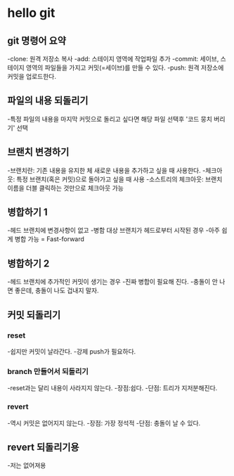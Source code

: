 # hello git

## git 명령어 요약

-clone: 원격 저장소 복사
-add: 스테이지 영역에 작업파일 추가
-commit: 세이브, 스테이지 영역의 파일들을 가지고 커밋(=세이브)를 만들 수 있다.
-push: 원격 저장소에 커밋을 업로드한다.


## 파일의 내용 되돌리기
-특정 파일의 내용을 마지막 커밋으로 돌리고 싶다면 해당 파일 선택후 '코드 뭉치 버리기' 선택

## 브랜치 변경하기
-브랜치란: 기존 내용을 유지한 체 새로운 내용을 추가하고 싶을 때 사용한다.
-체크아웃: 특정 브랜치(혹은 커밋)으로 돌아가고 싶을 때 사용
-소스트리의 체크아웃: 브랜치 이름을 더블 클릭하는 것만으로 체크아웃 가능 

## 병합하기 1
-헤드 브랜치에 변경사항이 없고
-병함 대상 브랜치가 헤드로부터 시작된 경우
-아주 쉽게 병합 가능 = Fast-forward 

## 병합하기 2
-헤드 브랜치에 추가적인 커밋이 생기는 경우
-진짜 병합이 필요해 진다.
-충돌이 안 나면 좋은데, 충돌이 나도 겁내지 말자.

## 커밋 되돌리기

### reset
-쉽지만 커밋이 날라간다.
-강제 push가 필요하다.

### branch 만들어서 되돌리기
-reset과는 달리 내용이 사라지지 않는다.
-장점:쉽다.
-단점: 트리가 지저분해진다.

### revert 
-역시 커밋은 없어지지 않는다.
-장점: 가장 정석적
-단점: 충돌이 날 수 있다.

## revert 되돌리기용
-저는 없어져용